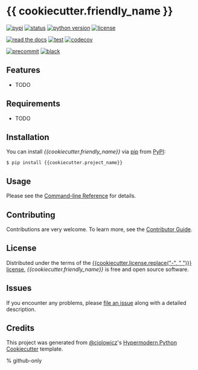 # {{ cookiecutter.friendly_name }}


[![pypi](https://img.shields.io/pypi/v/{{cookiecutter.project_name}}.svg)](https://pypi.org/project/{{cookiecutter.project_name}}/)
[![status](https://img.shields.io/pypi/status/{{cookiecutter.project_name}}.svg)](https://pypi.org/project/{{cookiecutter.project_name}}/)
[![python version](https://img.shields.io/pypi/pyversions/{{cookiecutter.project_name}})](https://pypi.org/project/{{cookiecutter.project_name}})
[![license](https://img.shields.io/pypi/l/{{cookiecutter.project_name}})](https://opensource.org/licenses/{{cookiecutter.license}})

[![read the docs](https://img.shields.io/readthedocs/{{cookiecutter.project_name}}/latest.svg?label=Read%20the%20Docs
)](https://{{cookiecutter.project_name}}.readthedocs.io/)
[![test](https://github.com/{{cookiecutter.github_user}}/{{cookiecutter.project_name}}/workflows/Tests/badge.svg
)](https://github.com/{{cookiecutter.github_user}}/{{cookiecutter.project_name}}/actions?workflow=Tests)
[![codecov](https://codecov.io/gh/{{cookiecutter.github_user}}/{{cookiecutter.project_name}}/branch/main/graph/badge.svg
)](https://codecov.io/gh/{{cookiecutter.github_user}}/{{cookiecutter.project_name}})

[![precommit](https://img.shields.io/badge/pre--commit-enabled-brightgreen?logo=pre-commit&logoColor=white
)](https://github.com/pre-commit/pre-commit)
[![black](https://img.shields.io/badge/code%20style-black-000000.svg)](https://github.com/psf/black)



## Features

* TODO


## Requirements

* TODO


## Installation

You can install *{{cookiecutter.friendly_name}}* via [pip] from [PyPI]:

```console
$ pip install {{cookiecutter.project_name}}
```


## Usage

Please see the [Command-line Reference] for details.


## Contributing

Contributions are very welcome.
To learn more, see the [Contributor Guide].


## License

Distributed under the terms of the [{{cookiecutter.license.replace("-", " ")}} license],
*{{cookiecutter.friendly_name}}* is free and open source software.


## Issues

If you encounter any problems,
please [file an issue] along with a detailed description.


## Credits

This project was generated from [@cjolowicz]'s [Hypermodern Python Cookiecutter] template.

[@cjolowicz]: https://github.com/cjolowicz
[Cookiecutter]: https://github.com/audreyr/cookiecutter
[{{cookiecutter.license.replace("-", " ")}} license]: https://opensource.org/licenses/{{cookiecutter.license}}
[PyPI]: https://pypi.org/
[Hypermodern Python Cookiecutter]: https://github.com/cjolowicz/cookiecutter-hypermodern-python
[file an issue]: https://github.com/{{cookiecutter.github_user}}/{{cookiecutter.project_name}}/issues
[pip]: https://pip.pypa.io/

% github-only

[Contributor Guide]: CONTRIBUTING.md
[Command-line Reference]: https://{{cookiecutter.project_name}}.readthedocs.io/en/latest/usage.html